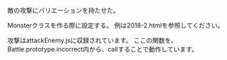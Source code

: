 敵の攻撃にバリエーションを持たせた。

Monsterクラスを作る際に設定する。
例は2018-2.htmlを参照してください。

攻撃はattackEnemy.jsに収録されています。
	ここの関数を、Battle.prototype.incorrect内から、callすることで動作しています。

